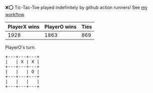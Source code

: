 :x::o: Tic-Tac-Toe played indefinitely by github action runners! See [my workflow](.github/workflows/play.yaml).

|PlayerX wins|PlayerO wins|Ties|
|-|-|-|
|1928|1863|869|

PlayerO's turn.

<pre>
+---+---+---+
|   | X | X |
+---+---+---+
|   |   | O |
+---+---+---+
|   |   |   |
+---+---+---+
</pre>